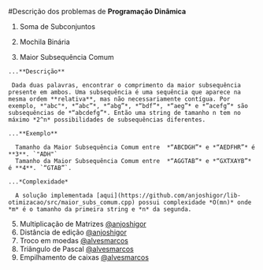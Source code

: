 #Descrição dos problemas de **Programação Dinâmica**

  1. Soma de Subconjuntos

  2. Mochila Binária

  4. Maior Subsequência Comum

    ...**Descrição**

     Dada duas palavras, encontrar o comprimento da maior subsequência presente em ambos. Uma subsequência é uma sequência que aparece na mesma ordem **relativa**, mas não necessariamente contígua. Por exemplo, *"abc"*, *“abc”*, *“abg”*, *“bdf”*, *“aeg”* e *”acefg”* são subsequências de *“abcdefg”*. Então uma string de tamanho n tem no máximo *2^n* possibilidades de subsequências diferentes.

    ...**Exemplo**

      Tamanho da Maior Subsequência Comum entre  *“ABCDGH”* e *“AEDFHR”* é **3**. `"ADH"`
      Tamanho da Maior Subsequência Comum entre  *“AGGTAB”* e *“GXTXAYB”* é **4**. `“GTAB”`.

    ...*Complexidade*

      A solução implementada [aqui](https://github.com/anjoshigor/lib-otimizacao/src/maior_subs_comum.cpp) possui complexidade *O(mn)* onde *m* é o tamanho da primeira string e *n* da segunda.


  5. Multiplicação de Matrizes [@anjoshigor](https://github.com/anjoshigor/anjoshigor)
  6. Distância de edição [@anjoshigor](https://github.com/anjoshigor/anjoshigor)
  7. Troco em moedas [@alvesmarcos](https://github.com/anjoshigor/alvesmarcos)
  8. Triângulo de Pascal [@alvesmarcos](https://github.com/anjoshigor/alvesmarcos)
  9. Empilhamento de caixas [@alvesmarcos](https://github.com/anjoshigor/alvesmarcos)

